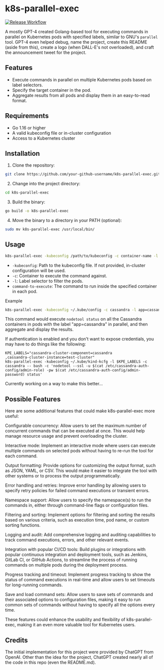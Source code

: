 # k8s-parallel-exec

[![Release Workflow](https://github.com/cin/k8s-parallel-exec/actions/workflows/release.yml/badge.svg)](https://github.com/cin/k8s-parallel-exec/actions/workflows/release.yml)

A mostly GPT-4 created Golang-based tool for executing commands in parallel on Kubernetes pods with specified labels, similar to GNU's `parallel` tool. GPT-4 even helped debug, name the project, create this README (aside from this), create a logo (when DALL-E's not overloaded), and craft the announcement tweet for the project.

## Features

- Execute commands in parallel on multiple Kubernetes pods based on label selectors.
- Specify the target container in the pod.
- Aggregate results from all pods and display them in an easy-to-read format.

## Requirements

- Go 1.16 or higher
- A valid kubeconfig file or in-cluster configuration
- Access to a Kubernetes cluster

## Installation

1. Clone the repository:

```sh
git clone https://github.com/your-github-username/k8s-parallel-exec.git
```

2. Change into the project directory:
```sh
cd k8s-parallel-exec
```

3. Build the binary:
```sh
go build -o k8s-parallel-exec
```

4. Move the binary to a directory in your PATH (optional):
```sh
sudo mv k8s-parallel-exec /usr/local/bin/
```

## Usage
```sh
k8s-parallel-exec -kubeconfig /path/to/kubeconfig -c container-name -l label-selector command-to-execute
```
- `-kubeconfig`: Path to the kubeconfig file. If not provided, in-cluster configuration will be used.
- `-c`: Container to execute the command against.
- `-l`: Label selector to filter the pods.
- `command-to-execute`: The command to run inside the specified container in each pod.

Example
```sh
k8s-parallel-exec -kubeconfig ~/.kube/config -c cassandra -l app=cassandra nodetool status
```
This command would execute `nodetool status` on all the Cassandra containers in pods with the label "app=cassandra" in parallel, and then aggregate and display the results.

If authentication is enabled and you don't want to expose credentials, you may have to do things like the following:

```
KPE_LABELS="cassandra-cluster-component=cassandra
,cassandra-cluster-instance=test-cluster"
k8s-parallel-exec -kubeconfig ~/.kube/kind-kcfg -l $KPE_LABELS -c cassandra -- bash -c 'nodetool --ssl -u $(cat /etc/cassandra-auth-config/admin-role) -pw $(cat /etc/cassandra-auth-config/admin-password) status'
```

Currently working on a way to make this better...

## Possible Features

Here are some additional features that could make k8s-parallel-exec more useful:

Configurable concurrency: Allow users to set the maximum number of concurrent commands that can be executed at once. This would help manage resource usage and prevent overloading the cluster.

Interactive mode: Implement an interactive mode where users can execute multiple commands on selected pods without having to re-run the tool for each command.

Output formatting: Provide options for customizing the output format, such as JSON, YAML, or CSV. This would make it easier to integrate the tool with other systems or to process the output programmatically.

Error handling and retries: Improve error handling by allowing users to specify retry policies for failed command executions or transient errors.

Namespace support: Allow users to specify the namespace(s) to run the commands in, either through command-line flags or configuration files.

Filtering and sorting: Implement options for filtering and sorting the results based on various criteria, such as execution time, pod name, or custom sorting functions.

Logging and audit: Add comprehensive logging and auditing capabilities to track command executions, errors, and other relevant events.

Integration with popular CI/CD tools: Build plugins or integrations with popular continuous integration and deployment tools, such as Jenkins, GitLab CI, or GitHub Actions, to streamline the process of running commands on multiple pods during the deployment process.

Progress tracking and timeout: Implement progress tracking to show the status of command executions in real-time and allow users to set timeouts for long-running commands.

Save and load command sets: Allow users to save sets of commands and their associated options to configuration files, making it easy to run common sets of commands without having to specify all the options every time.

These features could enhance the usability and flexibility of k8s-parallel-exec, making it an even more valuable tool for Kubernetes users.

## Credits
The initial implementation for this project were provided by ChatGPT from OpenAI. Other than the idea for the project, ChatGPT created nearly all of the code in this repo (even the README.md). 
